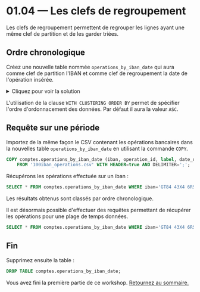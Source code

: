 # 01.04 — Les clefs de regroupement

Les clefs de regroupement permettent de regrouper les lignes ayant une même clef de partition et de les garder triées.

## Ordre chronologique

Créez une nouvelle table nommée `operations_by_iban_date` qui aura comme clef de partition l'IBAN et comme clef de regroupement la date de l'opération insérée.

<details>
    <summary>Cliquez pour voir la solution</summary>
   
```sql
CREATE TABLE comptes.operations_by_iban_date (
    iban text,
    operation_id uuid,
    label text,
    date_operation timestamp,
    amount float,
    PRIMARY KEY (iban, date_operation)
    ) WITH CLUSTERING ORDER BY(date_operation DESC);
```

</details>

L'utilisation de la clause `WITH CLUSTERING ORDER BY` permet de spécifier l'ordre d'ordonnacement des données. Par défaut il aura la valeur `ASC`.

## Requête sur une période

Importez de la même façon le CSV contenant les opérations bancaires dans la nouvelles table `operations_by_iban_date` en utilisant la commande `COPY`.

```sql
COPY comptes.operations_by_iban_date (iban, operation_id, label, date_operation, amount)
    FROM '100iban_operations.csv' WITH HEADER=true AND DELIMITER=';';
```

Récupérons les opérations effectuée sur un iban :

```sql
SELECT * FROM comptes.operations_by_iban_date WHERE iban='GT84 43X4 6RSS 0541 7P02 3781 765J';
```

Les résultats obtenus sont classés par ordre chronologique. 

Il est désormais possible d'effectuer des requêtes permettant de récupérer les opérations pour une plage de temps données.

```sql
SELECT * FROM comptes.operations_by_iban_date WHERE iban='GT84 43X4 6RSS 0541 7P02 3781 765J' AND date_operation >= '2020-01-01'; 
```

## Fin

Supprimez ensuite la table :
```sql
DROP TABLE comptes.operations_by_iban_date;
```

Vous avez fini la première partie de ce workshop. 
[Retournez au sommaire.](../README.md)